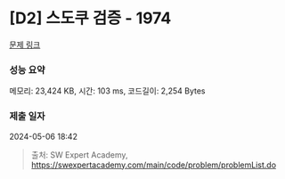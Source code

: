 # [D2] 스도쿠 검증 - 1974 

[문제 링크](https://swexpertacademy.com/main/code/problem/problemDetail.do?contestProbId=AV5Psz16AYEDFAUq) 

### 성능 요약

메모리: 23,424 KB, 시간: 103 ms, 코드길이: 2,254 Bytes

### 제출 일자

2024-05-06 18:42



> 출처: SW Expert Academy, https://swexpertacademy.com/main/code/problem/problemList.do